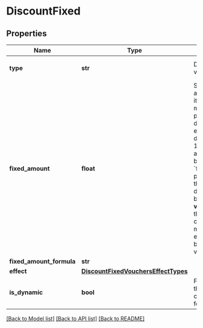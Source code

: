# DiscountFixed


## Properties
Name | Type | Description | Notes
------------ | ------------- | ------------- | -------------
**type** | **str** | Defines the type of the voucher. | [default to 'FIXED']
**fixed_amount** | **float** | Sets a fixed value for an order total or the item price. The value is multiplied by 100 to precisely represent 2 decimal places. For example, a $10 discount is written as 1000. If the fixed amount is calculated by the formula, i.e. the &#x60;fixed_amount_formula&#x60; parameter is present in the fixed amount definition, this value becomes the **fallback value**. As a result, if the formula cannot be calculated due to missing metadata, for example, this value will be used as the fixed value. | 
**fixed_amount_formula** | **str** |  | [optional] 
**effect** | [**DiscountFixedVouchersEffectTypes**](DiscountFixedVouchersEffectTypes.md) |  | [optional] 
**is_dynamic** | **bool** | Flag indicating whether the discount was calculated using a formula. | [optional] 

[[Back to Model list]](../README.md#documentation-for-models) [[Back to API list]](../README.md#documentation-for-api-endpoints) [[Back to README]](../README.md)


